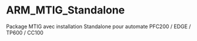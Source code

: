 # ARM_MTIG_Standalone
Package MTIG avec installation Standalone pour automate PFC200 / EDGE / TP600 / CC100

